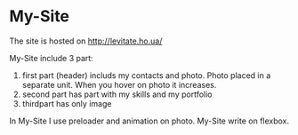 # My-Site
The site is hosted on http://levitate.ho.ua/

My-Site include 3 part:
1. first part (header) includs my contacts and photo.
    Photo placed in a separate unit. When you hover on photo it increases.
2. second part has part with my skills and my portfolio
3. thirdpart has only image

In My-Site I use preloader and animation on photo.
My-Site write on flexbox.
